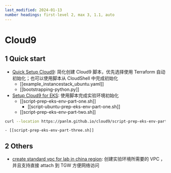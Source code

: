 ```yaml
---
last_modified: 2024-01-13
number headings: first-level 2, max 3, 1.1, auto
---
```


#  Cloud9
## 1 Quick start
- [Quick Setup Cloud9](quick-setup-cloud9): 简化创建 Cloud9 脚本，优先选择使用 Terraform 自动初始化；也可以使用脚本从 CloudShell 中完成初始化
    - [[example_instancestack_ubuntu.yaml]]
    - [[bootstrapping-python.py]]
- [Setup Cloud9 for EKS](setup-cloud9-for-eks): 使用脚本完成实验环境初始化
    - [[script-prep-eks-env-part-one.sh]]
        - [[script-ubuntu-prep-eks-env-part-one.sh]]
    - [[script-prep-eks-env-part-two.sh]]
```sh
curl --location https://panlm.github.io/cloud9/script-prep-eks-env-part-two.sh |sh
```
    - [[script-prep-eks-env-part-three.sh]]


## 2 Others
- [create standard vpc for lab in china region](create-standard-vpc-for-lab-in-china-region.md): 创建实验环境所需要的 VPC ，并且支持直接 attach 到 TGW 方便网络访问

